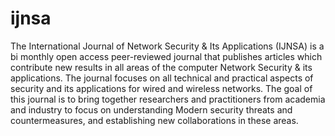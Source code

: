 # ijnsa
The International Journal of Network Security &amp; Its Applications (IJNSA) is a bi monthly open access peer-reviewed journal that publishes articles which contribute new results in all areas of the computer Network Security &amp; its applications. The journal focuses on all technical and practical aspects of security and its applications for wired and wireless networks. The goal of this journal is to bring together researchers and practitioners from academia and industry to focus on understanding Modern security threats and countermeasures, and establishing new collaborations in these areas.
